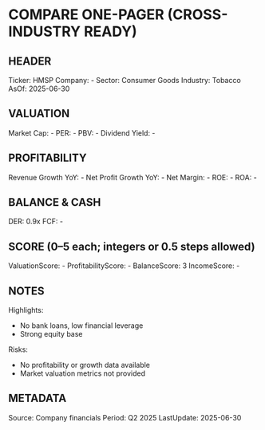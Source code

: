 # COMPARE ONE-PAGER (CROSS-INDUSTRY READY)

## HEADER
Ticker: HMSP
Company: -
Sector: Consumer Goods
Industry: Tobacco
AsOf: 2025-06-30

## VALUATION
Market Cap: -
PER: -
PBV: -
Dividend Yield: -

## PROFITABILITY
Revenue Growth YoY: -
Net Profit Growth YoY: -
Net Margin: -
ROE: -
ROA: -

## BALANCE & CASH
DER: 0.9x
FCF: -

## SCORE (0–5 each; integers or 0.5 steps allowed)
ValuationScore: -
ProfitabilityScore: -
BalanceScore: 3
IncomeScore: -

## NOTES
Highlights:
- No bank loans, low financial leverage
- Strong equity base

Risks:
- No profitability or growth data available
- Market valuation metrics not provided

## METADATA
Source: Company financials
Period: Q2 2025
LastUpdate: 2025-06-30